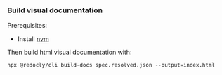 ### Build visual documentation
Prerequisites: 
- Install [nvm](https://github.com/nvm-sh/nvm)

Then build html visual documentation with:

`npx @redocly/cli build-docs spec.resolved.json --output=index.html`
